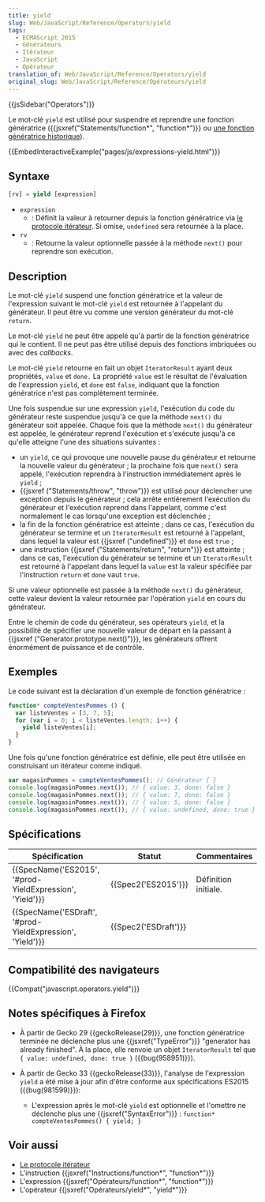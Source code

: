 ```yaml
---
title: yield
slug: Web/JavaScript/Reference/Operators/yield
tags:
  - ECMAScript 2015
  - Générateurs
  - Itérateur
  - JavaScript
  - Opérateur
translation_of: Web/JavaScript/Reference/Operators/yield
original_slug: Web/JavaScript/Reference/Opérateurs/yield
---
```


{{jsSidebar("Operators")}}

Le mot-clé `yield` est utilisé pour suspendre et reprendre une fonction génératrice ({{jsxref("Statements/function*", "function*")}} ou [une fonction génératrice historique](/fr/docs/Web/JavaScript/Reference/Statements/Legacy_generator_function)).

{{EmbedInteractiveExample("pages/js/expressions-yield.html")}}

## Syntaxe

```js
[rv] = yield [expression]
```

- `expression`
  - : Définit la valeur à retourner depuis la fonction génératrice via [le protocole itérateur](/fr/docs/Web/JavaScript/Reference/Les_protocoles_iteration#Le_protocole_«_itérateur_»). Si omise, `undefined` sera retournée à la place.
- `rv`
  - : Retourne la valeur optionnelle passée à la méthode `next()` pour reprendre son exécution.

## Description

Le mot-clé `yield` suspend une fonction génératrice et la valeur de l'expression suivant le mot-clé `yield` est retournée à l'appelant du générateur. Il peut être vu comme une version générateur du mot-clé `return`.

Le mot-clé `yield` ne peut être appelé qu'à partir de la fonction génératrice qui le contient. Il ne peut pas être utilisé depuis des fonctions imbriquées ou avec des _callbacks_.

Le mot-clé `yield` retourne en fait un objet `IteratorResult` ayant deux propriétés, `value` et `done.` La propriété `value` est le résultat de l'évaluation de l'expression `yield`, et `done` est `false`, indiquant que la fonction génératrice n'est pas complètement terminée.

Une fois suspendue sur une expression `yield`, l'exécution du code du générateur reste suspendue jusqu'à ce que la méthode `next()` du générateur soit appelée. Chaque fois que la méthode `next()` du générateur est appelée, le générateur reprend l'exécution et s'exécute jusqu'à ce qu'elle atteigne l'une des situations suivantes :

- un `yield`, ce qui provoque une nouvelle pause du générateur et retourne la nouvelle valeur du générateur ; la prochaine fois que `next()` sera appelé, l'exécution reprendra à l'instruction immédiatement après le `yield` ;
- {{jsxref ("Statements/throw", "throw")}} est utilisé pour déclencher une exception depuis le générateur ; cela arrête entièrement l'exécution du générateur et l'exécution reprend dans l'appelant, comme c'est normalement le cas lorsqu'une exception est déclenchée ;
- la fin de la fonction génératrice est atteinte ; dans ce cas, l'exécution du générateur se termine et un `IteratorResult` est retourné à l'appelant, dans lequel la valeur est {{jsxref ("undefined")}} et `done` est `true`&nbsp;;
- une instruction {{jsxref ("Statements/return", "return")}} est atteinte ; dans ce cas, l'exécution du générateur se termine et un `IteratorResult` est retourné à l'appelant dans lequel la `value` est la valeur spécifiée par l'instruction `return` et `done` vaut `true`.

Si une valeur optionnelle est passée à la méthode `next()` du générateur, cette valeur devient la valeur retournée par l'opération `yield` en cours du générateur.

Entre le chemin de code du générateur, ses opérateurs `yield`, et la possibilité de spécifier une nouvelle valeur de départ en la passant à {{jsxref ("Generator.prototype.next()")}}, les générateurs offrent énormément de puissance et de contrôle.

## Exemples

Le code suivant est la déclaration d'un exemple de fonction génératrice :

```js
function* compteVentesPommes () {
  var listeVentes = [3, 7, 5];
  for (var i = 0; i < listeVentes.length; i++) {
    yield listeVentes[i];
  }
}
```

Une fois qu'une fonction génératrice est définie, elle peut être utilisée en construisant un itérateur comme indiqué.

```js
var magasinPommes = compteVentesPommes(); // Générateur { }
console.log(magasinPommes.next()); // { value: 3, done: false }
console.log(magasinPommes.next()); // { value: 7, done: false }
console.log(magasinPommes.next()); // { value: 5, done: false }
console.log(magasinPommes.next()); // { value: undefined, done: true }
```

## Spécifications

| Spécification                                                                | Statut                       | Commentaires         |
| ---------------------------------------------------------------------------- | ---------------------------- | -------------------- |
| {{SpecName('ES2015', '#prod-YieldExpression', 'Yield')}} | {{Spec2('ES2015')}}     | Définition initiale. |
| {{SpecName('ESDraft', '#prod-YieldExpression', 'Yield')}} | {{Spec2('ESDraft')}} |                      |

## Compatibilité des navigateurs

{{Compat("javascript.operators.yield")}}

## Notes spécifiques à Firefox

- À partir de Gecko 29 {{geckoRelease(29)}}, une fonction génératrice terminée ne déclenche plus une {{jsxref("TypeError")}} "generator has already finished". À la place, elle renvoie un objet `IteratorResult` tel que `{ value: undefined, done: true }` ({{bug(958951)}}).
- À partir de Gecko 33 {{geckoRelease(33)}}, l'analyse de l'expression `yield` a été mise à jour afin d'être conforme aux spécifications ES2015 ({{bug(981599)}}):

  - L'expression après le mot-clé `yield` est optionnelle et l'omettre ne déclenche plus une {{jsxref("SyntaxError")}} : `function* compteVentesPommes() { yield; }`

## Voir aussi

- [Le protocole itérateur](/fr/docs/Web/JavaScript/Guide/Le_protocole_iterator)
- L'instruction {{jsxref("Instructions/function*", "function*")}}
- L'expression {{jsxref("Opérateurs/function*", "function*")}}
- L'opérateur {{jsxref("Opérateurs/yield*", "yield*")}}

